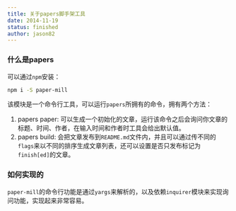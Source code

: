 ```yaml
---
title: 关于papers脚手架工具
date: 2014-11-19
status: finished
author: jason82
---
```


### 什么是papers

可以通过`npm`安装：

```sh
npm i -S paper-mill
```

该模块是一个命令行工具，可以运行`papers`所拥有的命令，拥有两个方法：

1. papers paper: 可以生成一个初始化的文章，运行该命令之后会询问你文章的标题、时间、作者，在输入时间和作者时工具会给出默认值。
2. papers build: 会把文章发布到`README.md`文件内，并且可以通过传不同的`flags`来以不同的排序生成文章列表，还可以设置是否只发布标记为`finish[ed]`的文章。

### 如何实现的

`paper-mill`的命令行功能是通过`yargs`来解析的，以及依赖`inquirer`模块来实现询问功能，实现起来非常容易。